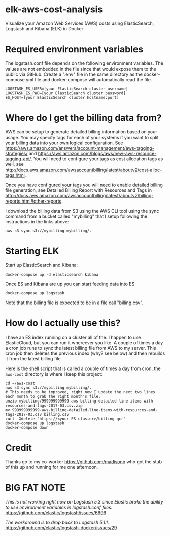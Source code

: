 # elk-aws-cost-analysis
Visualize your Amazon Web Services (AWS) costs using ElasticSearch, Logstash and Kibana (ELK) in Docker

# Required environment variables
The logstash.conf file depends on the following environment variables.  The values are not embedded in the file since that would expose them to the public via GitHub.  Create a ".env" file in the same directory as the docker-compose.yml file and docker-compose will automatically read the file.

    LOGSTASH_ES_USER=[your ElasticSearch cluster username]  
    LOGSTASH_ES_PWD=[your ElasticSearch cluster password]  
    ES_HOST=[your ElasticSearch cluster hostname:port]  

# Where do I get the billing data from?
AWS can be setup to generate detailed billing information based on your usage.  You may specify tags for each of your systems if you want to split your billing data into your own logical configuration.  See https://aws.amazon.com/answers/account-management/aws-tagging-strategies/ and https://aws.amazon.com/blogs/aws/new-aws-resource-tagging-api/.  You will need to configure your tags as cost allocation tags as well, see http://docs.aws.amazon.com/awsaccountbilling/latest/aboutv2/cost-alloc-tags.html.

Once you have configured your tags you will need to enable detailed billing file generation, see Detailed Billing Report with Resources and Tags in http://docs.aws.amazon.com/awsaccountbilling/latest/aboutv2/billing-reports.html#other-reports.

I download the billing data from S3 using the AWS CLI tool using the sync command from a bucket called "mybilling" that I setup following the instructions in the links above:

    aws s3 sync s3://mybilling mybilling/.

# Starting ELK
Start up ElasticSearch and Kibana:

    docker-compose up -d elasticsearch kibana

Once ES and Kibana are up you can start feeding data into ES:

    docker-compose up logstash

Note that the billing file is expected to be in a file call "billing.csv".

# How do I actually use this?
I have an ES index running on a cluster all of the.  I happen to use ElasticCloud, but you can run it whereever you like.  A couple of times a day a cron job runs to sync the latest billing file from AWS to my server.  This cron job then deletes the previous index (why?  see below) and then rebuilds it from the latest billing file.

Here is the shell script that is called a couple of times a day from cron, the `aws-cost` directory is where I keep this project:

    cd ~/aws-cost
    aws s3 sync s3://mybilling mybilling/.
    # This needs to be improved, right now I update the next two lines each month to grab the right month's file.
    unzip mybilling/999999999999-aws-billing-detailed-line-items-with-resources-and-tags-2017-03.csv.zip
    mv 999999999999-aws-billing-detailed-line-items-with-resources-and-tags-2017-03.csv billing.csv
    curl -Xdelete "https://<your ES cluster>/billing-qcr"
    docker-compose up logstash
    docker-compose down

# Credit
Thanks go to my co-worker https://github.com/madisonb who got the stub of this up and running for me one afternoon.

# BIG FAT NOTE
*This is not working right now on Logstash 5.3 since Elastic broke the ability to use environment variables in logstash.conf files.*
https://github.com/elastic/logstash/issues/6696

*The workaround is to drop back to Logstash 5.1.1.*
https://github.com/elastic/logstash-docker/issues/29
